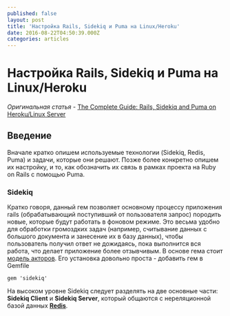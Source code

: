 ```yaml
---
published: false
layout: post
title: 'Настройка Rails, Sidekiq и Puma на Linux/Heroku'
date: 2016-08-22T04:50:39.000Z
categories: articles
---
```

# Настройка Rails, Sidekiq и Puma на Linux/Heroku
_Оригинальная статья_ - [The Complete Guide: Rails, Sidekiq and Puma on Heroku/Linux Server](http://julianee.com/rails-sidekiq-and-heroku/)

## Введение
Вначале кратко опишем используемые технологии (Sidekiq, Redis, Puma) и задачи, которые они решают. Позже более конкретно опишем их настройку, и то, как обозначить их связь в рамках проекта на Ruby on Rails с помощью Puma.

### Sidekiq
Кратко говоря, данный гем позволяет основному процессу приложения rails (обрабатывающий поступивший от пользователя запрос) породить новые, которые будут работать в фоновом режиме. Это весьма удобно для обработки громоздких задач (например, считывание данных с большого документа и занесение их в базу данных), чтобы пользователь получил ответ не дожидаясь, пока выполнится вся работа, что делает приложение более отзывчивым. В основе гема стоит [модель акторов](https://ru.wikipedia.org/wiki/%D0%9C%D0%BE%D0%B4%D0%B5%D0%BB%D1%8C_%D0%B0%D0%BA%D1%82%D0%BE%D1%80%D0%BE%D0%B2).
Его установка довольно проста - добавить гем в Gemfile

	gem 'sidekiq'
    
На высоком уровне Sidekiq следует разделять на две основные части: **Sidekiq Client** и **Sidekiq Server**, который общаются c нереляционной базой данных [**Redis**](https://ru.wikipedia.org/wiki/Redis). 

